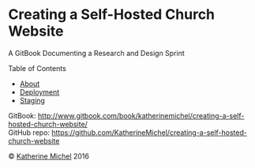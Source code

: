 # Creating a Self-Hosted Church Website

A GitBook Documenting a Research and Design Sprint

Table of Contents
* [About](README.md)
* [Deployment](deployment.md)
* [Staging](staging.md)

GitBook: http://www.gitbook.com/book/katherinemichel/creating-a-self-hosted-church-website/
<br> 
GitHub repo: https://github.com/KatherineMichel/creating-a-self-hosted-church-website

© [Katherine Michel](https://twitter.com/katimichel) 2016

